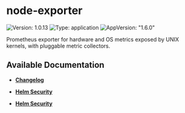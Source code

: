 # node-exporter

![Version: 1.0.13](https://img.shields.io/badge/Version-1.0.13-informational?style=flat-square) ![Type: application](https://img.shields.io/badge/Type-application-informational?style=flat-square) ![AppVersion: "1.6.0"](https://img.shields.io/badge/AppVersion-"1.6.0"-informational?style=flat-square)

Prometheus exporter for hardware and OS metrics exposed by UNIX kernels, with pluggable metric collectors.

## Available Documentation

- [**Changelog**](CHANGELOG)

- [**Helm Security**](container-security)

- [**Helm Security**](helm-security)

